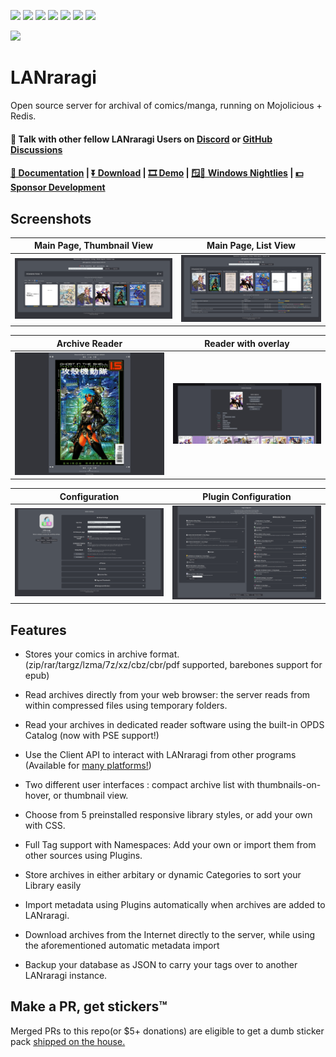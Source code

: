 [<img src="https://img.shields.io/docker/pulls/difegue/lanraragi.svg">](https://hub.docker.com/r/difegue/lanraragi/)
[<img src="https://img.shields.io/github/downloads/difegue/lanraragi/total.svg">](https://github.com/Difegue/LANraragi/releases)
[<img src="https://img.shields.io/github/release/difegue/lanraragi.svg?label=latest%20release">](https://github.com/Difegue/LANraragi/releases/latest)
[<img src="https://img.shields.io/homebrew/v/lanraragi.svg">](https://formulae.brew.sh/formula/lanraragi)
[<img src="https://img.shields.io/website/https/lrr.tvc-16.science.svg?label=demo%20website&up_message=online">](https://lrr.tvc-16.science/)
[<img src="https://github.com/Difegue/LANraragi/actions/workflows/push-continuous-integration.yml/badge.svg">](https://github.com/Difegue/LANraragi/actions)
[<img src="https://img.shields.io/discord/612709831744290847">](https://discord.gg/aRQxtbg)


<img src="public/favicon.ico" width="128">  
  
LANraragi
===========

Open source server for archival of comics/manga, running on Mojolicious + Redis.

#### 💬 Talk with other fellow LANraragi Users on [Discord](https://discord.gg/aRQxtbg) or [GitHub Discussions](https://github.com/Difegue/LANraragi/discussions)  

####  [📄 Documentation](https://sugoi.gitbook.io/lanraragi/v/dev) | [⏬ Download](https://github.com/Difegue/LANraragi/releases/latest) | [🎞 Demo](https://lrr.tvc-16.science) | [🪟🌃 Windows Nightlies](https://nightly.link/Difegue/LANraragi/workflows/push-continous-delivery/dev) | [💵 Sponsor Development](https://ko-fi.com/T6T2UP5N)  

## Screenshots  
 
|Main Page, Thumbnail View | Main Page, List View |
|---|---|
| [![archive_thumb](./tools/_screenshots/archive_thumb.png)](https://raw.githubusercontent.com/Difegue/LANraragi/dev/tools/_screenshots/archive_thumb.png) | [![archive_list](./tools/_screenshots/archive_list.png)](https://raw.githubusercontent.com/Difegue/LANraragi/dev/tools/_screenshots/archive_list.png) |

|Archive Reader | Reader with overlay |
|---|---|
| [![reader](./tools/_screenshots/reader.jpg)](https://raw.githubusercontent.com/Difegue/LANraragi/dev/tools/_screenshots/reader.jpg) | [![reader_overlay](./tools/_screenshots/reader_overlay.jpg)](https://raw.githubusercontent.com/Difegue/LANraragi/dev/tools/_screenshots/reader_overlay.jpg) |


|Configuration | Plugin Configuration |
|---|---|
| [![cfg](./tools/_screenshots/cfg.png)](https://raw.githubusercontent.com/Difegue/LANraragi/dev/tools/_screenshots/cfg.png) | [![cfg_plugin](./tools/_screenshots/cfg_plugin.png)](https://raw.githubusercontent.com/Difegue/LANraragi/dev/tools/_screenshots/cfg_plugin.png) |

## Features  

* Stores your comics in archive format. (zip/rar/targz/lzma/7z/xz/cbz/cbr/pdf supported, barebones support for epub)  

* Read archives directly from your web browser: the server reads from within compressed files using temporary folders.

* Read your archives in dedicated reader software using the built-in OPDS Catalog (now with PSE support!)

* Use the Client API to interact with LANraragi from other programs (Available for [many platforms!](https://sugoi.gitbook.io/lanraragi/v/dev/advanced-usage/external-readers))

* Two different user interfaces : compact archive list with thumbnails-on-hover, or thumbnail view.

* Choose from 5 preinstalled responsive library styles, or add your own with CSS.  

* Full Tag support with Namespaces: Add your own or import them from other sources using Plugins.  

* Store archives in either arbitary or dynamic Categories to sort your Library easily

* Import metadata using Plugins automatically when archives are added to LANraragi.

* Download archives from the Internet directly to the server, while using the aforementioned automatic metadata import

* Backup your database as JSON to carry your tags over to another LANraragi instance.

## Make a PR, get stickers™  

Merged PRs to this repo(or $5+ donations) are eligible to get a dumb sticker pack [shipped on the house.](https://forms.office.com/Pages/ResponsePage.aspx?id=DQSIkWdsW0yxEjajBLZtrQAAAAAAAAAAAAN__osxt25URTdTUTVBVFRCTjlYWFJLMlEzRTJPUEhEVy4u)  
